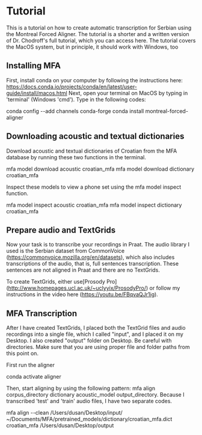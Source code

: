 # Tutorial
This is a tutorial on how to create automatic transcription for Serbian using the Montreal Forced Aligner. The tutorial is a shorter and a written version of Dr. Chodroff's full tutorial, which you can access here. 
The tutorial covers the MacOS system, but in principle, it should work with Windows, too

## Installing MFA

First, install conda on your computer by following the instructions here: https://docs.conda.io/projects/conda/en/latest/user-guide/install/macos.html 
Next, open your terminal on MacOS by typing in 'terminal' (Windows 'cmd'). Type in the following codes: 

conda config --add channels conda-forge
conda install montreal-forced-aligner

## Downloading acoustic and textual dictionaries

Download acoustic and textual dictionaries of Croatian from the MFA database by running these two functions in the terminal.

mfa model download acoustic croatian_mfa
mfa model download dictionary croatian_mfa

Inspect these models to view a phone set using the mfa model inspect function.

mfa model inspect acoustic croatian_mfa
mfa model inspect dictionary croatian_mfa

## Prepare audio and TextGrids

Now your task is to transcribe your recordings in Praat. The audio library I used is the Serbian dataset from CommonVoice (https://commonvoice.mozilla.org/en/datasets), which also includes transcriptions of the audio, that is, full sentences transcription. These sentences are not aligned in Praat and there are no TextGrids. 

To create TextGrids, either use[Prosody Pro] (http://www.homepages.ucl.ac.uk/~uclyyix/ProsodyPro/) or follow my instructions in the video here (https://youtu.be/FBqvaQJr1ig). 

## MFA Transcription

After I have created TextGrids, I placed both the TextGrid files and audio recordings into a single file, which I called "input", and I placed it on my Desktop. I also created "output" folder on Desktop. Be careful with directories. Make sure that you are using proper file and folder paths from this point on. 

First run the aligner

conda activate aligner

Then, start aligning by using the following pattern: mfa align corpus_directory dictionary acoustic_model output_directory. Because I transcribed 'test' and 'train' audio files, I have two separate codes. 

mfa align --clean /Users/dusan/Desktop/input/ ~/Documents/MFA/pretrained_models/dictionary/croatian_mfa.dict  croatian_mfa /Users/dusan/Desktop/output





